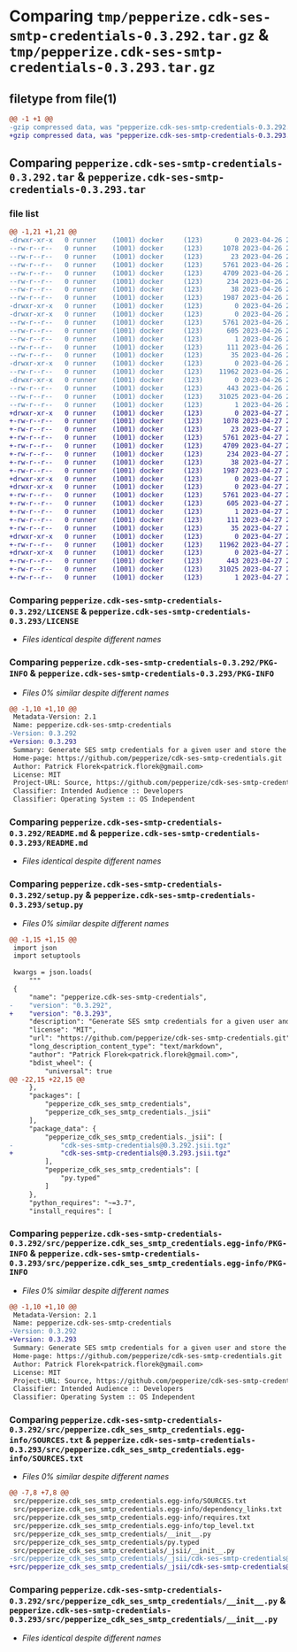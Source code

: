 # Comparing `tmp/pepperize.cdk-ses-smtp-credentials-0.3.292.tar.gz` & `tmp/pepperize.cdk-ses-smtp-credentials-0.3.293.tar.gz`

## filetype from file(1)

```diff
@@ -1 +1 @@
-gzip compressed data, was "pepperize.cdk-ses-smtp-credentials-0.3.292.tar", last modified: Wed Apr 26 23:14:29 2023, max compression
+gzip compressed data, was "pepperize.cdk-ses-smtp-credentials-0.3.293.tar", last modified: Thu Apr 27 23:09:01 2023, max compression
```

## Comparing `pepperize.cdk-ses-smtp-credentials-0.3.292.tar` & `pepperize.cdk-ses-smtp-credentials-0.3.293.tar`

### file list

```diff
@@ -1,21 +1,21 @@
-drwxr-xr-x   0 runner    (1001) docker     (123)        0 2023-04-26 23:14:29.219933 pepperize.cdk-ses-smtp-credentials-0.3.292/
--rw-r--r--   0 runner    (1001) docker     (123)     1078 2023-04-26 23:14:17.000000 pepperize.cdk-ses-smtp-credentials-0.3.292/LICENSE
--rw-r--r--   0 runner    (1001) docker     (123)       23 2023-04-26 23:14:17.000000 pepperize.cdk-ses-smtp-credentials-0.3.292/MANIFEST.in
--rw-r--r--   0 runner    (1001) docker     (123)     5761 2023-04-26 23:14:29.219933 pepperize.cdk-ses-smtp-credentials-0.3.292/PKG-INFO
--rw-r--r--   0 runner    (1001) docker     (123)     4709 2023-04-26 23:14:17.000000 pepperize.cdk-ses-smtp-credentials-0.3.292/README.md
--rw-r--r--   0 runner    (1001) docker     (123)      234 2023-04-26 23:14:17.000000 pepperize.cdk-ses-smtp-credentials-0.3.292/pyproject.toml
--rw-r--r--   0 runner    (1001) docker     (123)       38 2023-04-26 23:14:29.219933 pepperize.cdk-ses-smtp-credentials-0.3.292/setup.cfg
--rw-r--r--   0 runner    (1001) docker     (123)     1987 2023-04-26 23:14:17.000000 pepperize.cdk-ses-smtp-credentials-0.3.292/setup.py
-drwxr-xr-x   0 runner    (1001) docker     (123)        0 2023-04-26 23:14:29.219933 pepperize.cdk-ses-smtp-credentials-0.3.292/src/
-drwxr-xr-x   0 runner    (1001) docker     (123)        0 2023-04-26 23:14:29.219933 pepperize.cdk-ses-smtp-credentials-0.3.292/src/pepperize.cdk_ses_smtp_credentials.egg-info/
--rw-r--r--   0 runner    (1001) docker     (123)     5761 2023-04-26 23:14:29.000000 pepperize.cdk-ses-smtp-credentials-0.3.292/src/pepperize.cdk_ses_smtp_credentials.egg-info/PKG-INFO
--rw-r--r--   0 runner    (1001) docker     (123)      605 2023-04-26 23:14:29.000000 pepperize.cdk-ses-smtp-credentials-0.3.292/src/pepperize.cdk_ses_smtp_credentials.egg-info/SOURCES.txt
--rw-r--r--   0 runner    (1001) docker     (123)        1 2023-04-26 23:14:29.000000 pepperize.cdk-ses-smtp-credentials-0.3.292/src/pepperize.cdk_ses_smtp_credentials.egg-info/dependency_links.txt
--rw-r--r--   0 runner    (1001) docker     (123)      111 2023-04-26 23:14:29.000000 pepperize.cdk-ses-smtp-credentials-0.3.292/src/pepperize.cdk_ses_smtp_credentials.egg-info/requires.txt
--rw-r--r--   0 runner    (1001) docker     (123)       35 2023-04-26 23:14:29.000000 pepperize.cdk-ses-smtp-credentials-0.3.292/src/pepperize.cdk_ses_smtp_credentials.egg-info/top_level.txt
-drwxr-xr-x   0 runner    (1001) docker     (123)        0 2023-04-26 23:14:29.219933 pepperize.cdk-ses-smtp-credentials-0.3.292/src/pepperize_cdk_ses_smtp_credentials/
--rw-r--r--   0 runner    (1001) docker     (123)    11962 2023-04-26 23:14:17.000000 pepperize.cdk-ses-smtp-credentials-0.3.292/src/pepperize_cdk_ses_smtp_credentials/__init__.py
-drwxr-xr-x   0 runner    (1001) docker     (123)        0 2023-04-26 23:14:29.219933 pepperize.cdk-ses-smtp-credentials-0.3.292/src/pepperize_cdk_ses_smtp_credentials/_jsii/
--rw-r--r--   0 runner    (1001) docker     (123)      443 2023-04-26 23:14:17.000000 pepperize.cdk-ses-smtp-credentials-0.3.292/src/pepperize_cdk_ses_smtp_credentials/_jsii/__init__.py
--rw-r--r--   0 runner    (1001) docker     (123)    31025 2023-04-26 23:14:17.000000 pepperize.cdk-ses-smtp-credentials-0.3.292/src/pepperize_cdk_ses_smtp_credentials/_jsii/cdk-ses-smtp-credentials@0.3.292.jsii.tgz
--rw-r--r--   0 runner    (1001) docker     (123)        1 2023-04-26 23:14:17.000000 pepperize.cdk-ses-smtp-credentials-0.3.292/src/pepperize_cdk_ses_smtp_credentials/py.typed
+drwxr-xr-x   0 runner    (1001) docker     (123)        0 2023-04-27 23:09:01.936615 pepperize.cdk-ses-smtp-credentials-0.3.293/
+-rw-r--r--   0 runner    (1001) docker     (123)     1078 2023-04-27 23:08:46.000000 pepperize.cdk-ses-smtp-credentials-0.3.293/LICENSE
+-rw-r--r--   0 runner    (1001) docker     (123)       23 2023-04-27 23:08:46.000000 pepperize.cdk-ses-smtp-credentials-0.3.293/MANIFEST.in
+-rw-r--r--   0 runner    (1001) docker     (123)     5761 2023-04-27 23:09:01.936615 pepperize.cdk-ses-smtp-credentials-0.3.293/PKG-INFO
+-rw-r--r--   0 runner    (1001) docker     (123)     4709 2023-04-27 23:08:46.000000 pepperize.cdk-ses-smtp-credentials-0.3.293/README.md
+-rw-r--r--   0 runner    (1001) docker     (123)      234 2023-04-27 23:08:46.000000 pepperize.cdk-ses-smtp-credentials-0.3.293/pyproject.toml
+-rw-r--r--   0 runner    (1001) docker     (123)       38 2023-04-27 23:09:01.936615 pepperize.cdk-ses-smtp-credentials-0.3.293/setup.cfg
+-rw-r--r--   0 runner    (1001) docker     (123)     1987 2023-04-27 23:08:46.000000 pepperize.cdk-ses-smtp-credentials-0.3.293/setup.py
+drwxr-xr-x   0 runner    (1001) docker     (123)        0 2023-04-27 23:09:01.932615 pepperize.cdk-ses-smtp-credentials-0.3.293/src/
+drwxr-xr-x   0 runner    (1001) docker     (123)        0 2023-04-27 23:09:01.936615 pepperize.cdk-ses-smtp-credentials-0.3.293/src/pepperize.cdk_ses_smtp_credentials.egg-info/
+-rw-r--r--   0 runner    (1001) docker     (123)     5761 2023-04-27 23:09:01.000000 pepperize.cdk-ses-smtp-credentials-0.3.293/src/pepperize.cdk_ses_smtp_credentials.egg-info/PKG-INFO
+-rw-r--r--   0 runner    (1001) docker     (123)      605 2023-04-27 23:09:01.000000 pepperize.cdk-ses-smtp-credentials-0.3.293/src/pepperize.cdk_ses_smtp_credentials.egg-info/SOURCES.txt
+-rw-r--r--   0 runner    (1001) docker     (123)        1 2023-04-27 23:09:01.000000 pepperize.cdk-ses-smtp-credentials-0.3.293/src/pepperize.cdk_ses_smtp_credentials.egg-info/dependency_links.txt
+-rw-r--r--   0 runner    (1001) docker     (123)      111 2023-04-27 23:09:01.000000 pepperize.cdk-ses-smtp-credentials-0.3.293/src/pepperize.cdk_ses_smtp_credentials.egg-info/requires.txt
+-rw-r--r--   0 runner    (1001) docker     (123)       35 2023-04-27 23:09:01.000000 pepperize.cdk-ses-smtp-credentials-0.3.293/src/pepperize.cdk_ses_smtp_credentials.egg-info/top_level.txt
+drwxr-xr-x   0 runner    (1001) docker     (123)        0 2023-04-27 23:09:01.936615 pepperize.cdk-ses-smtp-credentials-0.3.293/src/pepperize_cdk_ses_smtp_credentials/
+-rw-r--r--   0 runner    (1001) docker     (123)    11962 2023-04-27 23:08:46.000000 pepperize.cdk-ses-smtp-credentials-0.3.293/src/pepperize_cdk_ses_smtp_credentials/__init__.py
+drwxr-xr-x   0 runner    (1001) docker     (123)        0 2023-04-27 23:09:01.936615 pepperize.cdk-ses-smtp-credentials-0.3.293/src/pepperize_cdk_ses_smtp_credentials/_jsii/
+-rw-r--r--   0 runner    (1001) docker     (123)      443 2023-04-27 23:08:46.000000 pepperize.cdk-ses-smtp-credentials-0.3.293/src/pepperize_cdk_ses_smtp_credentials/_jsii/__init__.py
+-rw-r--r--   0 runner    (1001) docker     (123)    31025 2023-04-27 23:08:46.000000 pepperize.cdk-ses-smtp-credentials-0.3.293/src/pepperize_cdk_ses_smtp_credentials/_jsii/cdk-ses-smtp-credentials@0.3.293.jsii.tgz
+-rw-r--r--   0 runner    (1001) docker     (123)        1 2023-04-27 23:08:46.000000 pepperize.cdk-ses-smtp-credentials-0.3.293/src/pepperize_cdk_ses_smtp_credentials/py.typed
```

### Comparing `pepperize.cdk-ses-smtp-credentials-0.3.292/LICENSE` & `pepperize.cdk-ses-smtp-credentials-0.3.293/LICENSE`

 * *Files identical despite different names*

### Comparing `pepperize.cdk-ses-smtp-credentials-0.3.292/PKG-INFO` & `pepperize.cdk-ses-smtp-credentials-0.3.293/PKG-INFO`

 * *Files 0% similar despite different names*

```diff
@@ -1,10 +1,10 @@
 Metadata-Version: 2.1
 Name: pepperize.cdk-ses-smtp-credentials
-Version: 0.3.292
+Version: 0.3.293
 Summary: Generate SES smtp credentials for a given user and store the credentials in a SecretsManager Secret.
 Home-page: https://github.com/pepperize/cdk-ses-smtp-credentials.git
 Author: Patrick Florek<patrick.florek@gmail.com>
 License: MIT
 Project-URL: Source, https://github.com/pepperize/cdk-ses-smtp-credentials.git
 Classifier: Intended Audience :: Developers
 Classifier: Operating System :: OS Independent
```

### Comparing `pepperize.cdk-ses-smtp-credentials-0.3.292/README.md` & `pepperize.cdk-ses-smtp-credentials-0.3.293/README.md`

 * *Files identical despite different names*

### Comparing `pepperize.cdk-ses-smtp-credentials-0.3.292/setup.py` & `pepperize.cdk-ses-smtp-credentials-0.3.293/setup.py`

 * *Files 0% similar despite different names*

```diff
@@ -1,15 +1,15 @@
 import json
 import setuptools
 
 kwargs = json.loads(
     """
 {
     "name": "pepperize.cdk-ses-smtp-credentials",
-    "version": "0.3.292",
+    "version": "0.3.293",
     "description": "Generate SES smtp credentials for a given user and store the credentials in a SecretsManager Secret.",
     "license": "MIT",
     "url": "https://github.com/pepperize/cdk-ses-smtp-credentials.git",
     "long_description_content_type": "text/markdown",
     "author": "Patrick Florek<patrick.florek@gmail.com>",
     "bdist_wheel": {
         "universal": true
@@ -22,15 +22,15 @@
     },
     "packages": [
         "pepperize_cdk_ses_smtp_credentials",
         "pepperize_cdk_ses_smtp_credentials._jsii"
     ],
     "package_data": {
         "pepperize_cdk_ses_smtp_credentials._jsii": [
-            "cdk-ses-smtp-credentials@0.3.292.jsii.tgz"
+            "cdk-ses-smtp-credentials@0.3.293.jsii.tgz"
         ],
         "pepperize_cdk_ses_smtp_credentials": [
             "py.typed"
         ]
     },
     "python_requires": "~=3.7",
     "install_requires": [
```

### Comparing `pepperize.cdk-ses-smtp-credentials-0.3.292/src/pepperize.cdk_ses_smtp_credentials.egg-info/PKG-INFO` & `pepperize.cdk-ses-smtp-credentials-0.3.293/src/pepperize.cdk_ses_smtp_credentials.egg-info/PKG-INFO`

 * *Files 0% similar despite different names*

```diff
@@ -1,10 +1,10 @@
 Metadata-Version: 2.1
 Name: pepperize.cdk-ses-smtp-credentials
-Version: 0.3.292
+Version: 0.3.293
 Summary: Generate SES smtp credentials for a given user and store the credentials in a SecretsManager Secret.
 Home-page: https://github.com/pepperize/cdk-ses-smtp-credentials.git
 Author: Patrick Florek<patrick.florek@gmail.com>
 License: MIT
 Project-URL: Source, https://github.com/pepperize/cdk-ses-smtp-credentials.git
 Classifier: Intended Audience :: Developers
 Classifier: Operating System :: OS Independent
```

### Comparing `pepperize.cdk-ses-smtp-credentials-0.3.292/src/pepperize.cdk_ses_smtp_credentials.egg-info/SOURCES.txt` & `pepperize.cdk-ses-smtp-credentials-0.3.293/src/pepperize.cdk_ses_smtp_credentials.egg-info/SOURCES.txt`

 * *Files 0% similar despite different names*

```diff
@@ -7,8 +7,8 @@
 src/pepperize.cdk_ses_smtp_credentials.egg-info/SOURCES.txt
 src/pepperize.cdk_ses_smtp_credentials.egg-info/dependency_links.txt
 src/pepperize.cdk_ses_smtp_credentials.egg-info/requires.txt
 src/pepperize.cdk_ses_smtp_credentials.egg-info/top_level.txt
 src/pepperize_cdk_ses_smtp_credentials/__init__.py
 src/pepperize_cdk_ses_smtp_credentials/py.typed
 src/pepperize_cdk_ses_smtp_credentials/_jsii/__init__.py
-src/pepperize_cdk_ses_smtp_credentials/_jsii/cdk-ses-smtp-credentials@0.3.292.jsii.tgz
+src/pepperize_cdk_ses_smtp_credentials/_jsii/cdk-ses-smtp-credentials@0.3.293.jsii.tgz
```

### Comparing `pepperize.cdk-ses-smtp-credentials-0.3.292/src/pepperize_cdk_ses_smtp_credentials/__init__.py` & `pepperize.cdk-ses-smtp-credentials-0.3.293/src/pepperize_cdk_ses_smtp_credentials/__init__.py`

 * *Files identical despite different names*

